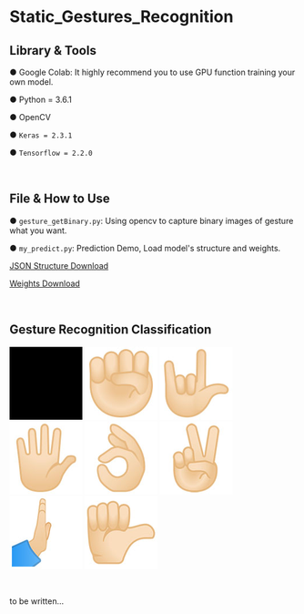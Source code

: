 # Static_Gestures_Recognition


## Library & Tools
● Google Colab: It highly recommend you to use GPU function training your own model.

● Python = 3.6.1

● OpenCV

● `Keras = 2.3.1`

● `Tensorflow = 2.2.0`

&emsp;
&emsp;

## File & How to Use
● `gesture_getBinary.py`: Using opencv to capture binary images of gesture what you want.

● `my_predict.py`: Prediction Demo, Load model's structure and weights.

[JSON Structure Download](https://drive.google.com/file/d/1zkwMxnMKtcChziVGG22R4vboEBRi2b1r/view?usp=sharing)

[Weights Download](https://drive.google.com/file/d/1MP-mdzV9R8b5lEizOlK3h58SwA-n1MsX/view?usp=sharing )

&emsp;
&emsp;

## Gesture Recognition Classification

![](https://github.com/iamDavidLai/Static_Gestures_Recognition/raw/master/images/icon/class_0_none_128.jpg)
![](https://github.com/iamDavidLai/Static_Gestures_Recognition/raw/master/images/icon/class_1_fist_128.jpg)
![](https://github.com/iamDavidLai/Static_Gestures_Recognition/raw/master/images/icon/class_2_love-you_128.jpg)
![](https://github.com/iamDavidLai/Static_Gestures_Recognition/raw/master/images/icon/class_3_five_128.jpg)
![](https://github.com/iamDavidLai/Static_Gestures_Recognition/raw/master/images/icon/class_4_okay_128.jpg)
![](https://github.com/iamDavidLai/Static_Gestures_Recognition/raw/master/images/icon/class_5_peace_128.jpg)
![](https://github.com/iamDavidLai/Static_Gestures_Recognition/raw/master/images/icon/class_6_straight_128.jpg)
![](https://github.com/iamDavidLai/Static_Gestures_Recognition/raw/master/images/icon/class_7_thumbs_128.jpg)


&emsp;
&emsp;




to be written...
